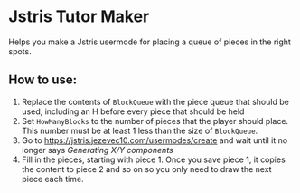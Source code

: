 # Jstris Tutor Maker

Helps you make a Jstris usermode for placing a queue of pieces in the right spots.

## How to use:

<ol>
<li>Replace the contents of <code>BlockQueue</code> with the piece queue that should be used, including an H before every piece that should be held</li>

<li>Set <code>HowManyBlocks</code> to the number of pieces that the player should place. This number must be at least 1 less than the size of <code>BlockQueue</code>.</li>

<li>Go to <a href="https://jstris.jezevec10.com/usermodes/create">https://jstris.jezevec10.com/usermodes/create</a> and wait until it no longer says <i>Generating X/Y components</i></li>

<li>Fill in the pieces, starting with piece 1. Once you save piece 1, it copies the content to piece 2 and so on so you only need to draw the next piece each time.</li>
</ol>
